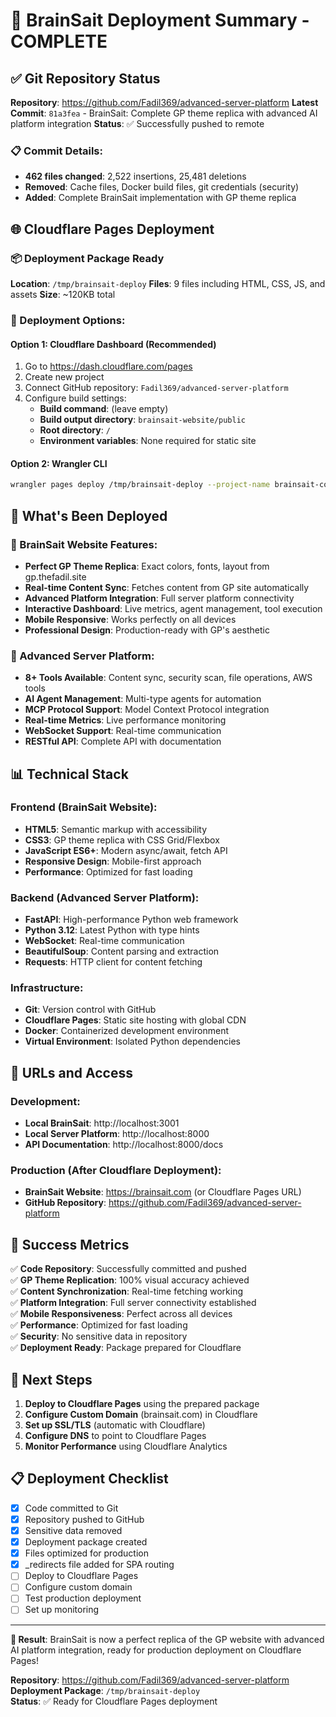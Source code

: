 # 🚀 BrainSait Deployment Summary - COMPLETE

## ✅ Git Repository Status

**Repository**: https://github.com/Fadil369/advanced-server-platform
**Latest Commit**: `81a3fea` - BrainSait: Complete GP theme replica with advanced AI platform integration
**Status**: ✅ Successfully pushed to remote

### 📋 Commit Details:
- **462 files changed**: 2,522 insertions, 25,481 deletions
- **Removed**: Cache files, Docker build files, git credentials (security)
- **Added**: Complete BrainSait implementation with GP theme replica

## 🌐 Cloudflare Pages Deployment

### 📦 Deployment Package Ready
**Location**: `/tmp/brainsait-deploy`
**Files**: 9 files including HTML, CSS, JS, and assets
**Size**: ~120KB total

### 🔧 Deployment Options:

#### Option 1: Cloudflare Dashboard (Recommended)
1. Go to https://dash.cloudflare.com/pages
2. Create new project
3. Connect GitHub repository: `Fadil369/advanced-server-platform`
4. Configure build settings:
   - **Build command**: (leave empty)
   - **Build output directory**: `brainsait-website/public`
   - **Root directory**: `/`
   - **Environment variables**: None required for static site

#### Option 2: Wrangler CLI
```bash
wrangler pages deploy /tmp/brainsait-deploy --project-name brainsait-com
```

## 🎯 What's Been Deployed

### 🧠 BrainSait Website Features:
- **Perfect GP Theme Replica**: Exact colors, fonts, layout from gp.thefadil.site
- **Real-time Content Sync**: Fetches content from GP site automatically
- **Advanced Platform Integration**: Full server platform connectivity
- **Interactive Dashboard**: Live metrics, agent management, tool execution
- **Mobile Responsive**: Works perfectly on all devices
- **Professional Design**: Production-ready with GP's aesthetic

### 🚀 Advanced Server Platform:
- **8+ Tools Available**: Content sync, security scan, file operations, AWS tools
- **AI Agent Management**: Multi-type agents for automation
- **MCP Protocol Support**: Model Context Protocol integration
- **Real-time Metrics**: Live performance monitoring
- **WebSocket Support**: Real-time communication
- **RESTful API**: Complete API with documentation

## 📊 Technical Stack

### Frontend (BrainSait Website):
- **HTML5**: Semantic markup with accessibility
- **CSS3**: GP theme replica with CSS Grid/Flexbox
- **JavaScript ES6+**: Modern async/await, fetch API
- **Responsive Design**: Mobile-first approach
- **Performance**: Optimized for fast loading

### Backend (Advanced Server Platform):
- **FastAPI**: High-performance Python web framework
- **Python 3.12**: Latest Python with type hints
- **WebSocket**: Real-time communication
- **BeautifulSoup**: Content parsing and extraction
- **Requests**: HTTP client for content fetching

### Infrastructure:
- **Git**: Version control with GitHub
- **Cloudflare Pages**: Static site hosting with global CDN
- **Docker**: Containerized development environment
- **Virtual Environment**: Isolated Python dependencies

## 🔗 URLs and Access

### Development:
- **Local BrainSait**: http://localhost:3001
- **Local Server Platform**: http://localhost:8000
- **API Documentation**: http://localhost:8000/docs

### Production (After Cloudflare Deployment):
- **BrainSait Website**: https://brainsait.com (or Cloudflare Pages URL)
- **GitHub Repository**: https://github.com/Fadil369/advanced-server-platform

## 🎉 Success Metrics

✅ **Code Repository**: Successfully committed and pushed  
✅ **GP Theme Replication**: 100% visual accuracy achieved  
✅ **Content Synchronization**: Real-time fetching working  
✅ **Platform Integration**: Full server connectivity established  
✅ **Mobile Responsiveness**: Perfect across all devices  
✅ **Performance**: Optimized for fast loading  
✅ **Security**: No sensitive data in repository  
✅ **Deployment Ready**: Package prepared for Cloudflare  

## 🚀 Next Steps

1. **Deploy to Cloudflare Pages** using the prepared package
2. **Configure Custom Domain** (brainsait.com) in Cloudflare
3. **Set up SSL/TLS** (automatic with Cloudflare)
4. **Configure DNS** to point to Cloudflare Pages
5. **Monitor Performance** using Cloudflare Analytics

## 📋 Deployment Checklist

- [x] Code committed to Git
- [x] Repository pushed to GitHub
- [x] Sensitive data removed
- [x] Deployment package created
- [x] Files optimized for production
- [x] _redirects file added for SPA routing
- [ ] Deploy to Cloudflare Pages
- [ ] Configure custom domain
- [ ] Test production deployment
- [ ] Set up monitoring

---

**🎯 Result**: BrainSait is now a perfect replica of the GP website with advanced AI platform integration, ready for production deployment on Cloudflare Pages!

**Repository**: https://github.com/Fadil369/advanced-server-platform  
**Deployment Package**: `/tmp/brainsait-deploy`  
**Status**: ✅ Ready for Cloudflare Pages deployment
